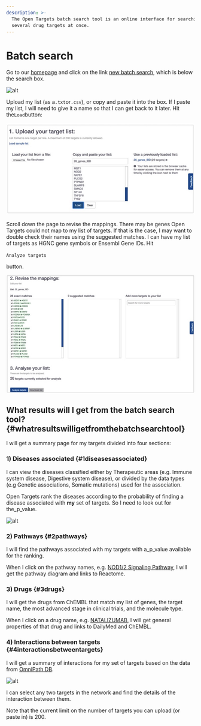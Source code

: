 ```yaml
---
description: >-
  The Open Targets batch search tool is an online interface for searching
  several drug targets at once.
---
```


# Batch search

Go to our [homepage](https://www.targetvalidation.org/) and click on the link [new batch search](https://www.targetvalidation.org/batch-search), which is below the search box.

![alt](http://blog.opentargets.org/content/images/2017/04/Slide1-7.jpg)

Upload my list \(as a`.txt`or`.csv`\), or copy and paste it into the box. If I paste my list, I will need to give it a name so that I can get back to it later. Hit the`Load`button:

![](../.gitbook/assets/targetlist-upload.png)

Scroll down the page to revise the mappings. There may be genes Open Targets could not map to my list of targets. If that is the case, I may want to double check their names using the suggested matches. I can have my list of targets as HGNC gene symbols or Ensembl Gene IDs. Hit

`Analyze targets`

button.

![](../.gitbook/assets/revisemappings.png)

## What results will I get from the batch search tool? {#whatresultswilligetfromthebatchsearchtool}

I will get a summary page for my targets divided into four sections:

### 1\) Diseases associated {#1diseasesassociated}

I can view the diseases classified either by Therapeutic areas \(e.g. Immune system disease, Digestive system disease\), or divided by the data types \(e.g Genetic associations, Somatic mutations\) used for the association.

Open Targets rank the diseases according to the probability of finding a disease associated with **my** set of targets. So I need to look out for the\_p\_value.

![alt](http://blog.opentargets.org/content/images/2017/04/Slide1-3.jpg)

### 2\) Pathways {#2pathways}

I will find the pathways associated with my targets with a\_p\_value available for the ranking.

When I click on the pathway names, e.g. [NOD1/2 Signaling Pathway](https://www.targetvalidation.org/summary?pathway=R-HSA-168638&pathway-target=NOD2&pathway-target=CARD9), I will get the pathway diagram and links to Reactome.

### 3\) Drugs {#3drugs}

I will get the drugs from ChEMBL that match my list of genes, the target name, the most advanced stage in clinical trials, and the molecule type.

When I click on a drug name, e.g. [NATALIZUMAB](https://www.targetvalidation.org/summary?drug=CHEMBL1201607), I will get general properties of that drug and links to DailyMed and ChEMBL.

### 4\) Interactions between targets {#4interactionsbetweentargets}

I will get a summary of interactions for my set of targets based on the data from [OmniPath DB](http://omnipathdb.org/).

![alt](http://blog.opentargets.org/content/images/2017/04/Slide1-9.jpg)

I can select any two targets in the network and find the details of the interaction between them.

Note that the current limit on the number of targets you can upload \(or paste in\) is 200.

